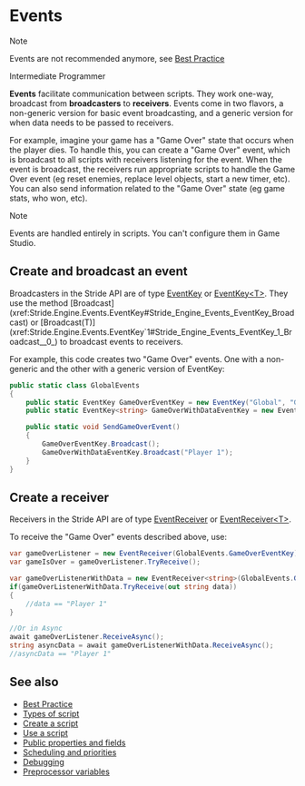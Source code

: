 # Events

>[!Note]
>Events are not recommended anymore, see [Best Practice](best-practice.md)

<span class="badge text-bg-primary">Intermediate</span>
<span class="badge text-bg-success">Programmer</span>

**Events** facilitate communication between scripts. They work one-way, broadcast from **broadcasters** to **receivers**. Events come in two flavors, a non-generic version for basic event broadcasting, and a generic version for when data needs to be passed to receivers.

For example, imagine your game has a "Game Over" state that occurs when the player dies. To handle this, you can create a "Game Over" event, which is broadcast to all scripts with receivers listening for the event. When the event is broadcast, the receivers run appropriate scripts to handle the Game Over event (eg reset enemies, replace level objects, start a new timer, etc). You can also send information related to the "Game Over" state (eg game stats, who won, etc).

>[!Note]
>Events are handled entirely in scripts. You can't configure them in Game Studio.

## Create and broadcast an event

Broadcasters in the Stride API are of type [EventKey](xref:Stride.Engine.Events.EventKey) or [EventKey&lt;T>](xref:Stride.Engine.Events.EventKey`1). They use the method [Broadcast](xref:Stride.Engine.Events.EventKey#Stride_Engine_Events_EventKey_Broadcast) or [Broadcast(T)](xref:Stride.Engine.Events.EventKey`1#Stride_Engine_Events_EventKey_1_Broadcast__0_) to broadcast events to receivers.

For example, this code creates two "Game Over" events. One with a non-generic and the other with a generic version of EventKey:

```cs
public static class GlobalEvents
{
    public static EventKey GameOverEventKey = new EventKey("Global", "Game Over");
    public static EventKey<string> GameOverWithDataEventKey = new EventKey<string>("Global", "Game Over With Data");

    public static void SendGameOverEvent()
    {
        GameOverEventKey.Broadcast();
        GameOverWithDataEventKey.Broadcast("Player 1");
    }
}
```

## Create a receiver

Receivers in the Stride API are of type [EventReceiver](xref:Stride.Engine.Events.EventReceiver) or [EventReceiver&lt;T>](xref:Stride.Engine.Events.EventReceiver`1).

To receive the "Game Over" events described above, use:

```cs
var gameOverListener = new EventReceiver(GlobalEvents.GameOverEventKey);
var gameIsOver = gameOverListener.TryReceive();

var gameOverListenerWithData = new EventReceiver<string>(GlobalEvents.GameOverWithDataEventKey);
if(gameOverListenerWithData.TryReceive(out string data))
{
	//data == "Player 1"
}

//Or in Async
await gameOverListener.ReceiveAsync();
string asyncData = await gameOverListenerWithData.ReceiveAsync();
//asyncData == "Player 1"
```

## See also

* [Best Practice](best-practice.md)
* [Types of script](types-of-script.md)
* [Create a script](create-a-script.md)
* [Use a script](use-a-script.md)
* [Public properties and fields](public-properties-and-fields.md)
* [Scheduling and priorities](scheduling-and-priorities.md)
* [Debugging](debugging.md)
* [Preprocessor variables](preprocessor-variables.md)
